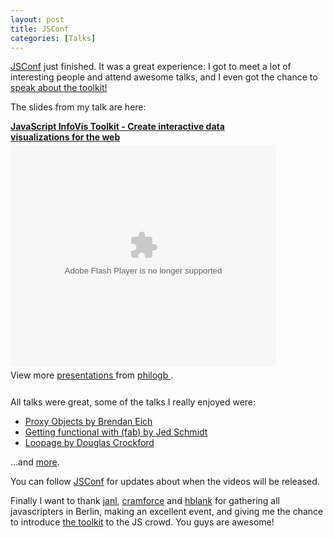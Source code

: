 ```yaml
---
layout: post
title: JSConf
categories: [Talks]
---
```


[JSConf](http://jsconf.eu/) just finished. It was a great experience: I got to meet a lot of interesting people and attend awesome talks,
and I even got the chance to [speak about the toolkit!](http://jsconf.eu/2010/speaker/creating_interactive_data_visu.html)

The slides from my talk are here:

<div style="width:425px" id="__ss_5284231">
<strong style="display:block;margin:12px 0 4px">
<a href="http://www.slideshare.net/philogb/javascript-infovis-toolkit-create-interactive-data-visualizations-for-the-web" title="JavaScript InfoVis Toolkit - Create interactive data visualizations for the web">JavaScript InfoVis Toolkit - Create interactive data visualizations for the web
</a>
</strong>
<object id="__sse5284231" width="425" height="355">
<param name="movie" value="http://static.slidesharecdn.com/swf/ssplayer2.swf?doc=jsconfeushort-100925070735-phpapp01&amp;stripped_title=javascript-infovis-toolkit-create-interactive-data-visualizations-for-the-web&amp;userName=philogb" /><param name="allowFullScreen" value="true"/>
<param name="allowScriptAccess" value="always"/>
<embed name="__sse5284231" src="http://static.slidesharecdn.com/swf/ssplayer2.swf?doc=jsconfeushort-100925070735-phpapp01&amp;stripped_title=javascript-infovis-toolkit-create-interactive-data-visualizations-for-the-web&amp;userName=philogb" type="application/x-shockwave-flash" allowscriptaccess="always" allowfullscreen="true" width="425" height="355">
</embed>
</object>
<div style="padding:5px 0 12px">View more
<a href="http://www.slideshare.net/">presentations
</a> from
<a href="http://www.slideshare.net/philogb">philogb
</a>.
</div>
</div>

All talks were great, some of the talks I really enjoyed were:

 - [Proxy Objects by Brendan Eich](http://jsconf.eu/2010/speaker/be_proxy_objects.html)
 - [Getting functional with (fab) by Jed Schmidt](http://jsconf.eu/2010/speaker/getting_functional_with_fab.html)
 - [Loopage by Douglas Crockford](http://jsconf.eu/2010/speaker/loopage_by_douglas_crockford.html)

...and [more](http://jsconf.eu/2010/speakers.html).

You can follow [JSConf](http://twitter.com/jsconfeu) for updates about when the videos will be released.

Finally I want to thank [janl](http://twitter.com/janl/), [cramforce](http://twitter.com/cramforce/) and [hblank](http://twitter.com/hblank)
for gathering all javascripters in Berlin, making an excellent event, and giving me the chance to introduce [the toolkit](http://thejit.org/) to the JS crowd.
You guys are awesome!

